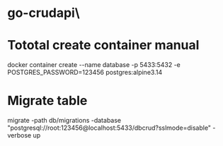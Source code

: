 # go-crudapi\
# Tototal create container manual
docker container create --name database -p 5433:5432 -e POSTGRES_PASSWORD=123456  postgres:alpine3.14

# Migrate table
migrate -path db/migrations -database "postgresql://root:123456@localhost:5433/dbcrud?sslmode=disable" -verbose up